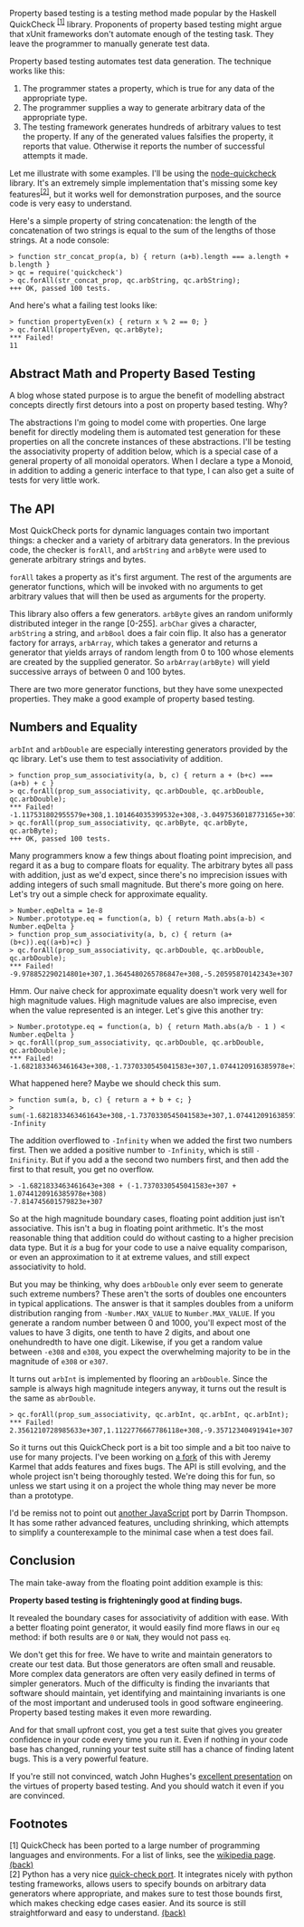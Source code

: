 Property based testing is a testing method made popular by the Haskell
QuickCheck <sup>[\[1\]](#qc)</sup><a name="1"></a> library. Proponents of property based testing
might argue that xUnit frameworks don't automate enough of the testing task. They leave the programmer
to manually generate test data.

Property based testing automates test data generation. The technique works like this:
1. The programmer states a property, which is true for any data of the appropriate type.
2. The programmer supplies a way to generate arbitrary data of the appropriate type.
3. The testing framework generates hundreds of arbitrary values to test the property. If any of the
generated values falsifies the property, it reports that value. Otherwise it reports the number of
successful attempts it made.

Let me illustrate with some examples. I'll be using the [node-quickcheck][node-qc] library. It's an
extremely simple implementation that's missing some key features<sup>[\[2\]](#qc-py)</sup><a name="2"></a>,
but it works well for demonstration purposes, and the source code is very easy to understand.

Here's a simple property of string concatenation: the length of the concatenation of two strings is
equal to the sum of the lengths of those strings. At a node console:

    > function str_concat_prop(a, b) { return (a+b).length === a.length + b.length }
    > qc = require('quickcheck')
    > qc.forAll(str_concat_prop, qc.arbString, qc.arbString);
    +++ OK, passed 100 tests.

And here's what a failing test looks like:

    > function propertyEven(x) { return x % 2 == 0; }
    > qc.forAll(propertyEven, qc.arbByte);
    *** Failed!
    11

## Abstract Math and Property Based Testing

A blog whose stated purpose is to argue the benefit of modelling abstract concepts directly first detours
into a post on property based testing. Why?

The abstractions I'm going to model come with properties. One large benefit for directly modeling them
is automated test generation for these properties on all the concrete instances of these abstractions.
I'll be testing the associativity property of addition below, which is a special case of a general property
of all monoidal operators. When I declare a type a Monoid, in addition to adding a generic interface to that
type, I can also get a suite of tests for very little work.

## The API

Most QuickCheck ports for dynamic languages contain two important things: a checker and a variety of
arbitrary data generators. In the previous code, the checker is `forAll`, and `arbString` and `arbByte`
were used to generate arbitrary strings and bytes.

`forAll` takes a property as it's first argument. The rest of the arguments are generator functions,
which will be invoked with no arguments to get arbitrary values that will then be used as arguments for
the property.

This library also offers a few generators. `arbByte` gives an random uniformly distributed integer in the
range [0-255]. `arbChar` gives a character, `arbString` a string, and `arbBool` does a fair coin flip.
It also has a generator factory for arrays, `arbArray`, which takes a generator and returns a generator
that yields arrays of random length from 0 to 100 whose elements are created by the supplied generator.
So `arbArray(arbByte)` will yield successive arrays of between 0 and 100 bytes.

There are two more generator functions, but they have some unexpected properties. They make a good example
of property based testing.

## Numbers and Equality

`arbInt` and `arbDouble` are especially interesting generators provided by the qc library. Let's use them
to test associativity of addition. 

    > function prop_sum_associativity(a, b, c) { return a + (b+c) === (a+b) + c }
    > qc.forAll(prop_sum_associativity, qc.arbDouble, qc.arbDouble, qc.arbDouble);
    *** Failed!
    -1.117531802955579e+308,1.101464035399532e+308,-3.0497536018773165e+307
    > qc.forAll(prop_sum_associativity, qc.arbByte, qc.arbByte, qc.arbByte);
    +++ OK, passed 100 tests.

Many programmers know a few things about floating point imprecision, and regard it as a bug to compare
floats for equality. The arbitrary bytes all pass with addition, just as we'd expect, since there's no
imprecision issues with adding integers of such small magnitude. But there's more going on here. Let's
try out a simple check for approximate equality.

    > Number.eqDelta = 1e-8
    > Number.prototype.eq = function(a, b) { return Math.abs(a-b) < Number.eqDelta }
    > function prop_sum_associativity(a, b, c) { return (a+(b+c)).eq((a+b)+c) }
    > qc.forAll(prop_sum_associativity, qc.arbDouble, qc.arbDouble, qc.arbDouble);
    *** Failed!
    -9.978852290214801e+307,1.3645480265786847e+308,-5.20595870142343e+307

Hmm. Our naive check for approximate equality doesn't work very well for high magnitude values. High
magnitude values are also imprecise, even when the value represented is an integer. Let's give this
another try:

    > Number.prototype.eq = function(a, b) { return Math.abs(a/b - 1 ) < Number.eqDelta }
    > qc.forAll(prop_sum_associativity, qc.arbDouble, qc.arbDouble, qc.arbDouble);
    *** Failed!
    -1.6821833463461643e+308,-1.7370330545041583e+307,1.0744120916385978e+308

What happened here? Maybe we should check this sum.

    > function sum(a, b, c) { return a + b + c; }
    > sum(-1.6821833463461643e+308,-1.7370330545041583e+307,1.0744120916385978e+308)
    -Infinity

The addition overflowed to `-Infinity` when we added the first two numbers first. Then we added
a positive number to `-Infinity`, which is still `-Inifinity`. But if you add a the second two
numbers first, and then add the first to that result, you get no overflow.

    > -1.6821833463461643e+308 + (-1.7370330545041583e+307 + 1.0744120916385978e+308)
    -7.814745601579823e+307

So at the high magnitude boundary cases, floating point addition just isn't associative. This isn't
a bug in floating point arithmetic. It's the most reasonable thing that addition could do without
casting to a higher precision data type. But it _is_ a bug for your code to use a naive equality
comparison, or even an approximation to it at extreme values, and still expect associativity to hold.

But you may be thinking, why does `arbDouble` only ever seem to generate such extreme numbers? These
aren't the sorts of doubles one encounters in typical applications. The answer is that it samples
doubles from a uniform distribution ranging from `-Number.MAX_VALUE` to `Number.MAX_VALUE`. If you
generate a random number between 0 and 1000, you'll expect most of the values to have 3 digits, one
tenth to have 2 digits, and about one onehundredth to have one digit. Likewise, if you get a random
value between `-e308` and `e308`, you expect the overwhelming majority to be in the magnitude of `e308`
or `e307`.

It turns out `arbInt` is implemented by flooring an `arbDouble`. Since the sample is always high magnitude
integers anyway, it turns out the result is the same as `abrDouble`.

    > qc.forAll(prop_sum_associativity, qc.arbInt, qc.arbInt, qc.arbInt);
    *** Failed!
    2.3561210728985633e+307,1.1122776667786118e+308,-9.35712340491941e+307

So it turns out this QuickCheck port is a bit too simple and a bit too naive to use for many projects.
I've been working on [a fork][adam-qc] of this with Jeremy Karmel that adds features and fixes bugs.
The API is still evolving, and the whole project isn't being thoroughly tested. We're doing this for fun,
so unless we start using it on a project the whole thing may never be more than a prototype.

I'd be remiss not to point out [another JavaScript][qc-js] port by Darrin Thompson. It has some rather
advanced features, uncluding shrinking, which attempts to simplify a counterexample to the minimal case
when a test does fail.

## Conclusion

The main take-away from the floating point addition example is this:

**Property based testing is frighteningly good at finding bugs.**

It revealed the boundary cases for associativity of addition with ease. With a better floating point
generator, it would easily find more flaws in our `eq` method: if both results are `0` or `NaN`, they
would not pass `eq`.

We don't get this for free. We have to write and maintain generators to create our test data. But those
generators are often small and reusable. More complex data generators are often very easily defined in
terms of simpler generators. Much of the difficulty is finding the invariants that software should maintain,
yet identifying and maintaining invariants is one of the most important and underused tools in good software
engineering. Property based testing makes it even more rewarding.

And for that small upfront cost, you get a test suite that gives you greater confidence in your code every
time you run it. Even if nothing in your code base has changed, running your test suite still has a chance
of finding latent bugs. This is a very powerful feature.

If you're still not convinced, watch John Hughes's [excellent presentation][video] on the virtues of
property based testing. And you should watch it even if you are convinced.

## Footnotes
<a name="qc">[1]</a> QuickCheck has been ported to a large number of programming languages and environments. For
a list of links, see the [wikipedia page][wiki]. [(back)](#1)  
<a name="qc-py">[2]</a> Python has a very nice [quick-check port][qc-py]. It integrates nicely with
python testing frameworks, allows users to specify bounds on arbitrary data generators where appropriate,
and makes sure to test those bounds first, which makes checking edge cases easier. And its source is
still straightforward and easy to understand. [(back)](#2)  

[node-qc]: https://github.com/mcandre/node-quickcheck
[qc-py]: https://github.com/dbravender/qc
[adam-qc]: https://github.com/adambaker/node-quickcheck
[qc-js]: https://bitbucket.org/darrint/qc.js
[wiki]: http://en.wikipedia.org/wiki/QuickCheck
[video]: http://www.youtube.com/watch?v=XgasxJWgZBM
